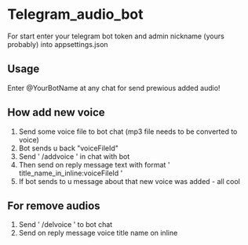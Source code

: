 # Telegram_audio_bot

For start enter your telegram bot token and admin nickname (yours probably) into appsettings.json

## Usage
Enter @YourBotName at any chat for send prewious added audio!

## How add new voice
1. Send some voice file to bot chat (mp3 file needs to be converted to voice)
2. Bot sends u back "voiceFileId"
3. Send ' /addvoice ' in chat with bot
4. Then send on reply message text with format ' title_name_in_inline:voiceFileId '
5. If bot sends to u message about that new voice was added - all cool

## For remove audios
1. Send ' /delvoice ' to bot chat
2. Send on reply message voice title name on inline
